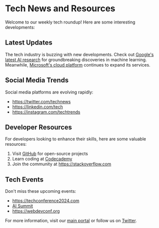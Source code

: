 # Tech News and Resources

Welcome to our weekly tech roundup! Here are some interesting developments:

## Latest Updates

The tech industry is buzzing with new developments. Check out [Google's latest AI research](https://ai.google/research) for groundbreaking discoveries in machine learning. Meanwhile, [Microsoft's cloud platform](https://azure.microsoft.com) continues to expand its services.

## Social Media Trends

Social media platforms are evolving rapidly:
- https://twitter.com/technews
- https://linkedin.com/tech
- https://instagram.com/techtrends

## Developer Resources

For developers looking to enhance their skills, here are some valuable resources:

1. Visit [GitHub](https://github.com) for open-source projects
2. Learn coding at [Codecademy](https://www.codecademy.com)
3. Join the community at https://stackoverflow.com

## Tech Events

Don't miss these upcoming events:
- https://techconference2024.com
- [AI Summit](https://aisummit.global)
- https://webdevconf.org

For more information, visit our [main portal](https://techportal.com) or follow us on [Twitter](https://twitter.com/techportal).